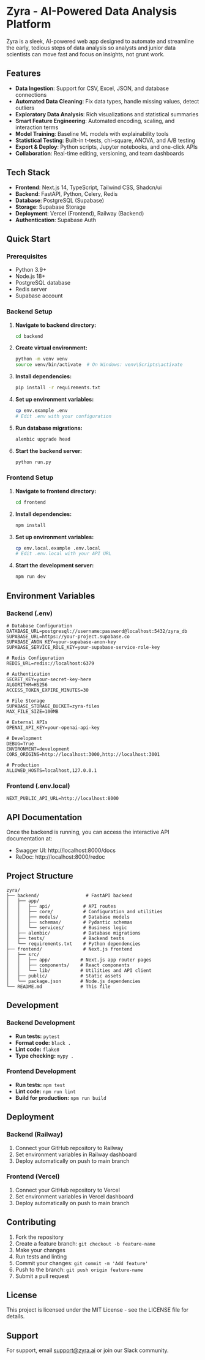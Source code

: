 # Zyra - AI-Powered Data Analysis Platform

Zyra is a sleek, AI-powered web app designed to automate and streamline the early, tedious steps of data analysis so analysts and junior data scientists can move fast and focus on insights, not grunt work.

## Features

- **Data Ingestion**: Support for CSV, Excel, JSON, and database connections
- **Automated Data Cleaning**: Fix data types, handle missing values, detect outliers
- **Exploratory Data Analysis**: Rich visualizations and statistical summaries
- **Smart Feature Engineering**: Automated encoding, scaling, and interaction terms
- **Model Training**: Baseline ML models with explainability tools
- **Statistical Testing**: Built-in t-tests, chi-square, ANOVA, and A/B testing
- **Export & Deploy**: Python scripts, Jupyter notebooks, and one-click APIs
- **Collaboration**: Real-time editing, versioning, and team dashboards

## Tech Stack

- **Frontend**: Next.js 14, TypeScript, Tailwind CSS, Shadcn/ui
- **Backend**: FastAPI, Python, Celery, Redis
- **Database**: PostgreSQL (Supabase)
- **Storage**: Supabase Storage
- **Deployment**: Vercel (Frontend), Railway (Backend)
- **Authentication**: Supabase Auth

## Quick Start

### Prerequisites

- Python 3.9+
- Node.js 18+
- PostgreSQL database
- Redis server
- Supabase account

### Backend Setup

1. **Navigate to backend directory:**
   ```bash
   cd backend
   ```

2. **Create virtual environment:**
   ```bash
   python -m venv venv
   source venv/bin/activate  # On Windows: venv\Scripts\activate
   ```

3. **Install dependencies:**
   ```bash
   pip install -r requirements.txt
   ```

4. **Set up environment variables:**
   ```bash
   cp env.example .env
   # Edit .env with your configuration
   ```

5. **Run database migrations:**
   ```bash
   alembic upgrade head
   ```

6. **Start the backend server:**
   ```bash
   python run.py
   ```

### Frontend Setup

1. **Navigate to frontend directory:**
   ```bash
   cd frontend
   ```

2. **Install dependencies:**
   ```bash
   npm install
   ```

3. **Set up environment variables:**
   ```bash
   cp env.local.example .env.local
   # Edit .env.local with your API URL
   ```

4. **Start the development server:**
   ```bash
   npm run dev
   ```

## Environment Variables

### Backend (.env)

```env
# Database Configuration
DATABASE_URL=postgresql://username:password@localhost:5432/zyra_db
SUPABASE_URL=https://your-project.supabase.co
SUPABASE_ANON_KEY=your-supabase-anon-key
SUPABASE_SERVICE_ROLE_KEY=your-supabase-service-role-key

# Redis Configuration
REDIS_URL=redis://localhost:6379

# Authentication
SECRET_KEY=your-secret-key-here
ALGORITHM=HS256
ACCESS_TOKEN_EXPIRE_MINUTES=30

# File Storage
SUPABASE_STORAGE_BUCKET=zyra-files
MAX_FILE_SIZE=100MB

# External APIs
OPENAI_API_KEY=your-openai-api-key

# Development
DEBUG=True
ENVIRONMENT=development
CORS_ORIGINS=http://localhost:3000,http://localhost:3001

# Production
ALLOWED_HOSTS=localhost,127.0.0.1
```

### Frontend (.env.local)

```env
NEXT_PUBLIC_API_URL=http://localhost:8000
```

## API Documentation

Once the backend is running, you can access the interactive API documentation at:
- Swagger UI: http://localhost:8000/docs
- ReDoc: http://localhost:8000/redoc

## Project Structure

```
zyra/
├── backend/                 # FastAPI backend
│   ├── app/
│   │   ├── api/            # API routes
│   │   ├── core/           # Configuration and utilities
│   │   ├── models/         # Database models
│   │   ├── schemas/        # Pydantic schemas
│   │   └── services/       # Business logic
│   ├── alembic/            # Database migrations
│   ├── tests/              # Backend tests
│   └── requirements.txt    # Python dependencies
├── frontend/               # Next.js frontend
│   ├── src/
│   │   ├── app/           # Next.js app router pages
│   │   ├── components/    # React components
│   │   └── lib/           # Utilities and API client
│   ├── public/            # Static assets
│   └── package.json       # Node.js dependencies
└── README.md              # This file
```

## Development

### Backend Development

- **Run tests:** `pytest`
- **Format code:** `black .`
- **Lint code:** `flake8`
- **Type checking:** `mypy .`

### Frontend Development

- **Run tests:** `npm test`
- **Lint code:** `npm run lint`
- **Build for production:** `npm run build`

## Deployment

### Backend (Railway)

1. Connect your GitHub repository to Railway
2. Set environment variables in Railway dashboard
3. Deploy automatically on push to main branch

### Frontend (Vercel)

1. Connect your GitHub repository to Vercel
2. Set environment variables in Vercel dashboard
3. Deploy automatically on push to main branch

## Contributing

1. Fork the repository
2. Create a feature branch: `git checkout -b feature-name`
3. Make your changes
4. Run tests and linting
5. Commit your changes: `git commit -m 'Add feature'`
6. Push to the branch: `git push origin feature-name`
7. Submit a pull request

## License

This project is licensed under the MIT License - see the LICENSE file for details.

## Support

For support, email support@zyra.ai or join our Slack community.